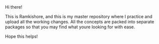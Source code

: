 Hi there! 

This is Ramkishore, and this is my master repository where I practice and upload all the working changes. 
All the concepts are packed into separate packages so that you may find what youre looking for with ease. 


Hope this helps! 
